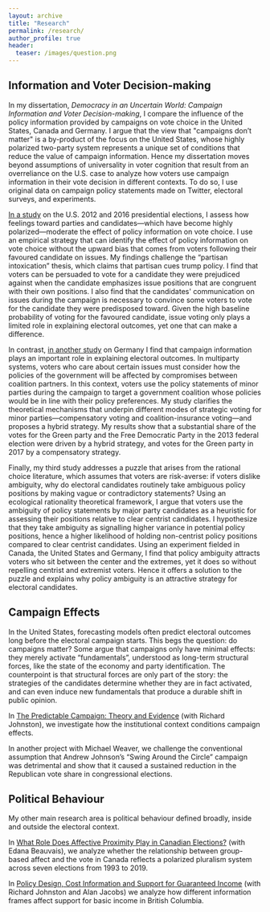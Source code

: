 ```yaml
---
layout: archive
title: "Research"
permalink: /research/
author_profile: true
header:
  teaser: /images/question.png
---
```


## Information and Voter Decision-making

In my dissertation, _Democracy in an Uncertain World: Campaign Information and Voter Decision-making_, I compare the influence of the policy information provided by campaigns on vote choice in the United States, Canada and Germany. I argue that the view that "campaigns don’t matter" is a by-product of the focus on the United States, whose highly polarized two-party system represents a unique set of conditions that reduce the value of campaign information. Hence my dissertation moves beyond assumptions of universality in voter cognition that result from an overreliance on the U.S. case to analyze how voters use campaign information in their vote decision in different contexts. To do so, I use original data on campaign policy statements made on Twitter, electoral surveys, and experiments.

[In a study](https://preprints.apsanet.org/engage/apsa/article-details/634733bb0322f3f11048e3cf) on the U.S. 2012 and 2016 presidential elections, I assess how feelings toward parties and candidates—which have become highly polarized—moderate the effect of policy information on vote choice. I use an empirical strategy that can identify the effect of policy information on vote choice without the upward bias that comes from voters following their favoured candidate on issues. My findings challenge the “partisan intoxication” thesis, which claims that partisan cues trump policy. I find that voters can be persuaded to vote for a candidate they were prejudiced against when the candidate emphasizes issue positions that are congruent with their own positions. I also find that the candidates' communication on issues during the campaign is necessary to convince some voters to vote for the candidate they were predisposed toward. Given the high baseline probability of voting for the favoured candidate, issue voting only plays a limited role in explaining electoral outcomes, yet one that can make a difference. 

In contrast, [in another study](https://doi.org/10.13140/RG.2.2.12891.69929) on Germany I find that campaign information plays an important role in explaining electoral outcomes. In multiparty systems, voters who care about certain issues must consider how the policies of the government will be affected by compromises between coalition partners. In this context, voters use the policy statements of minor parties during the campaign to target a government coalition whose policies would be in line with their policy preferences. My study clarifies the theoretical mechanisms that underpin different modes of strategic voting for minor parties—compensatory voting and coalition-insurance voting—and proposes a hybrid strategy. My results show that a substantial share of the votes for the Green party and the Free Democratic Party in the 2013 federal election were driven by a hybrid strategy, and votes for the Green party in 2017 by a compensatory strategy.

Finally, my third study addresses a puzzle that arises from the rational choice literature, which assumes that voters are risk-averse: if voters dislike ambiguity, why do electoral candidates routinely take ambiguous policy positions by making vague or contradictory statements? Using an ecological rationality theoretical framework, I argue that voters use the ambiguity of policy statements by major party candidates as a heuristic for assessing their positions relative to clear centrist candidates. I hypothesize that they take ambiguity as signalling higher variance in potential policy positions, hence a higher likelihood of holding non-centrist policy positions compared to clear centrist candidates. Using an experiment fielded in Canada, the United States and Germany, I find that policy ambiguity attracts voters who sit between the center and the extremes, yet it does so without repelling centrist and extremist voters. Hence it offers a solution to the puzzle and explains why policy ambiguity is an attractive strategy for electoral candidates.



## Campaign Effects

In the United States, forecasting models often predict electoral outcomes long before the electoral campaign starts. This begs the question: do campaigns matter?  Some argue that campaigns only have minimal effects: they merely activate “fundamentals”, understood as long-term structural forces, like the state of the economy and party identification. The counterpoint is that structural forces are only part of the story: the strategies of the candidates determine whether they are in fact activated, and can even induce new fundamentals that produce a durable shift in public opinion. 

In [The Predictable Campaign: Theory and Evidence](https://authors.elsevier.com/a/1eCKv_5yMsmGYm) (with Richard Johnston), we investigate how the institutional context conditions campaign effects.

In another project with Michael Weaver, we challenge the conventional assumption that Andrew Johnson’s “Swing Around the Circle” campaign was detrimental and show that it caused a sustained reduction in the Republican vote share in congressional elections.



## Political Behaviour

My other main research area is political behaviour defined broadly, inside and outside the electoral context. 

In [What Role Does Affective Proximity Play in Canadian Elections?](https://doi.org/10.13140/RG.2.2.29053.49121/1) (with Edana Beauvais), we analyze whether the relationship between group-based affect and the vote in Canada reflects a polarized pluralism system across seven elections from 1993 to 2019. 

In [Policy Design, Cost Information and Support for Guaranteed Income](https://bcbasicincomepanel.ca/papers/?s=%22Policy+Design%2C+Cost+Information+and+Support+for+Guaranteed+Income%22) (with Richard Johnston and Alan Jacobs) we analyze how different information frames affect support for basic income in British Columbia.


